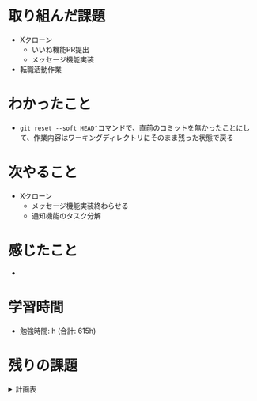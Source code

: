 # 取り組んだ課題 
+ Xクローン
  + いいね機能PR提出
  + メッセージ機能実装
+ 転職活動作業
# わかったこと 
+ `git reset --soft HEAD^`コマンドで、直前のコミットを無かったことにして、作業内容はワーキングディレクトリにそのまま残った状態で戻る
# 次やること
+ Xクローン
  + メッセージ機能実装終わらせる
  + 通知機能のタスク分解
# 感じたこと
+ 
# 学習時間  
+ 勉強時間: h (合計: 615h)

# 残りの課題
<details>
  <summary>計画表</summary>

  # Ruby on Rails

  ## ECサイト (2023-11-5~2024-1-2) done

  ## Xクローン (1ヶ月) ~2/15まで
  
  + メッセージ機能
  + 通知機能


  <!-- ================================================================ -->
  # 自動テスト

  ## テスト技法について学ぶ / 5h
  + `はじめてのソフトウェア技法 (Udemy)`の視聴

  ## Everyday Rails - RSpecによるRailsテスト入門 / 2d
  + `Everyday Rails - RSpecによるRailsテスト入門`読む 1d
  + Qiitaに内容をまとめる 1d 

  ## 自動テスト / 3d
  + `Xクローン`にRSpecでテストを追加する
    + 単体テスト
    + システムテスト (E2E)


  <!-- ================================================================ -->
  # JavaScript

  ## 初級 / 3h
  + `JS入門・完全コース/Youtube セイト先生`

  ## 中級
  + `JavaScript Primer`を読む 2d
    + Qiitaに内容をまとめる 3d
  + `JavaScriptでカレンダーを作る` 2d
  + `TODOリスト作成 ` 3d
    + Vanilla JSで作る/結構難しい...

  ## 上級 (一旦保留)



  <!-- ================================================================ -->
  # React

  ## 初級
  + React公式チュートリアル 3h
  + モダンJavaScriptの基礎から始める挫折しないためのReact入門 (Udemy) 7h

  ## 中級
  + Reactに入門した人のためのもっとReactが楽しくなるステップアップコース完全版 (Udemy) 8h
  + TODOリスト作成 3d
    + JS課題で作成したTODOリストをReactで作り替える


  ## 上級
  + 【Reactアプリ開発】3種類のReactアプリケーションを構築して、Reactの理解をさらに深めるステップアップ講座 (Udemy) 5h
  + ReactでTrelloクローンアプリケーションを作ってReactをマスターしよう！ (Udemy) 4h



  <!-- ================================================================ -->
  # Webセキュリティ 2d

  ## Railsセキュリティガイド - Railsガイド 3h

  ## 安全なウェブサイトの作り方PDF (115ページ) 1d

  ## CORS入門 Youtube/ShinCode 30m



  <!-- ================================================================ -->
  # SPA (シングルページアプリケーション)

  ## React on Rails】React と Rails を利用してTODOアプリを作成しよう (FarStep) 5h/1.5h

  ## 【Rails×React】UberEats風アプリを作りながら、SPA開発を学ぼう /20h

  ## SPA実践課題
  + RailsとReactでtwitterクローンを作る

  <!-- ================================================================ -->
  # 